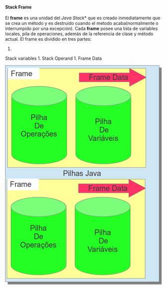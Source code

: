 #### Stack Frame


El **frame** es una unidad del *Java Stack** que es creado inmediatamente que se crea un método y es destruido cuando el metodo acaba(normalmente o interrumpido por una excepción). Cada **frame** posee una lista de variables locales, pila de operaciones, además de la referencia de clase y método actual. El frame es dividido en tres partes:

1. 
Stack variables
1. 
Stack Operand
1. 
Frame Data


![Stack Frame](imagens/chapter_3_3.png)